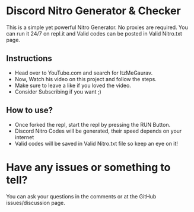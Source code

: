 # Discord Nitro Generator & Checker
This is a simple yet powerful Nitro Generator. No proxies are required. You can run it 24/7 on repl.it and Valid codes can be posted in Valid Nitro.txt page. 

## Instructions
- Head over to YouTube.com and search for ItzMeGaurav.
- Now, Watch his video on this project and follow the steps.
- Make sure to leave a like if you loved the video. 
- Consider Subscribing if you want ;)

## How to use?
- Once forked the repl, start the repl by pressing the RUN Button.
- Discord Nitro Codes will be generated, their speed depends on your internet
- Valid codes will be saved in Valid Nitro.txt file so keep an eye on it!

# Have any issues or something to tell?
You can ask your questions in the comments or at the GitHub issues/discussion page.  